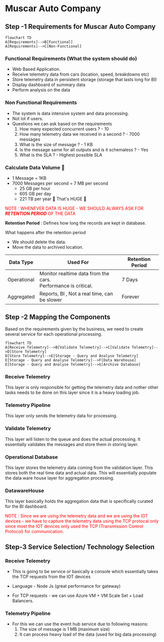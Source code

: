 # Muscar Auto Company

## Step -1 Requirements for Muscar Auto Company


```mermaid
flowchart TD
A[Requirements]-->B[Functional]
A[Requirements]-->C[Non-Functional]
```

### Functional Requirements (What the system should do)

- Web Based Application.
- Receive telemetry data from cars (location, speed, breakdowns etc)
- Store telemetry data in persistent storage (storage that lasts long for BI)
- Display dashboard of summary data
- Perform analysis on the data

### Non Functional Requirements

- The system is data intensive system and data processing.
- Not lot if users.
- Questions we can ask based on the requirements
  1. How many expected concurrent users ? - 10
  2. How many telemetry data we received in a second ? - 7000 messages
  3. What is the size of message ? - 1 KB
  4. Is the message same for all outputs and is it schemaless ? - Yes
  5. What is the SLA ? - Highest possible SLA

### Calculate Data Volume 🤨
- 1 Message = 1KB
- 7000 Messages per second = 7 MB per second
  - 25 GB per hour
  - 605 GB per day
  - 221 TB per year 🥶 That's HUGE 🥶

<span style="color: red;">NOTE : WHENEVER DATA IS HUGE - WE SHOULD ALWAYS ASK FOR **_RETENTION PERIOD_** OF THE DATA</span>

**Retention Period** : Defines how long the records are kept in database.

What happens after the retention period
- We should delete the data.
- Move the data to archived location.

| **Data Type** | **Used For**                                                        | **Retention Period** |
|---------------|---------------------------------------------------------------------|----------------------|
| Operational   | Monitor realtime data from the cars. <br/> Performance is critical. | 7 Days               |
| Aggregated    | Reports, BI , Not a real time, can be slower                        | Forever              |


## Step -2 Mapping the Components

Based on the requirements given by the business, we need to create several service for each operational processing.

```mermaid
flowchart TD
A[Receive Telemetry]-->B[Validate Telemetry]-->C[Validate Telemetry]-->D[Store Telemetry]
D[Store Telemetry]-->E[Storage - Query and Analyse Telemetry]
E[Storage - Query and Analyse Telemetry]-->F[Data Warehouse]
E[Storage - Query and Analyse Telemetry]-->G[Archive Database]
```

### Receive Telemetry
This layer is only responsible for getting the telemetry data and nother other tasks needs to be done on this layer since it is a heavy loading job.

### Telemetry Pipeline
This layer only sends the telemetry data for processing.

### Validate Telemetry
This layer will listen to the queue and does the actual processing. It essentially validates the messages and store them in storing layer.

### Operational Database
This layer stores the telemetry data coming from the validation layer. This stores both the real time data and actual data. This will essentially populate the data ware house layer for aggregation processing.

### DatawareHouse
This layer basically holds the aggregation data that is specifically curated for the BI dashboard. 


<span style="color: red;">NOTE : Since we are using the telemetry data and we are using the IOT devices - we have to capture the telemetry data using the TCP protocal only since most the IOT devices only used the TCP (Transmission Control Protocol) for communication.<span>

## Step-3 Service Selection/ Technology Selection

### Receive Telemetry

- This is going to be service or basically a console which essentially takes the TCP requests from the IOT devices

- Language - Node Js (great performance for gateway)
- For TCP requests - we can use Azure VM + VM Scale Set + Load Balancers.

### Telemetry Pipeline

- For this we can use the event hub service due to following reasons:
  1. The size of message is 1 MB (maximum size)
  2. It can process heavy load of the data (used for big data processing)